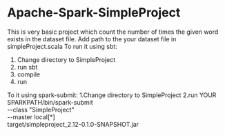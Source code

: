 # Apache-Spark-SimpleProject
This is very basic project which count the number of times the given word exists in the dataset file.
Add path to the your dataset file in simpleProject.scala
To run it using sbt:
  1. Change directory to SimpleProject
  2. run sbt
  3. compile
  4. run

To it using spark-submit:
  1.Change directory to SimpleProject
  2.run
    YOUR SPARKPATH/bin/spark-submit \
    --class "SimpleProject" \
    --master local[*] \
    target/simpleproject_2.12-0.1.0-SNAPSHOT.jar
